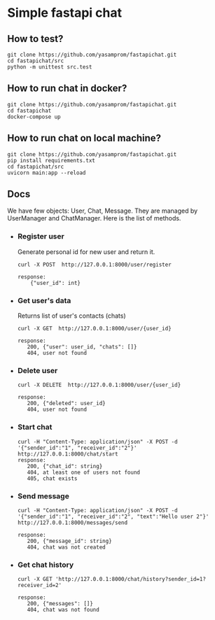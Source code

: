 # Simple fastapi chat

## How to test?
```
git clone https://github.com/yasamprom/fastapichat.git
cd fastapichat/src
python -m unittest src.test
```

## How to run chat in docker?
```
git clone https://github.com/yasamprom/fastapichat.git
cd fastapichat
docker-compose up
```

## How to run chat on local machine?
```
git clone https://github.com/yasamprom/fastapichat.git
pip install requirements.txt
cd fastapichat/src
uvicorn main:app --reload
```

## Docs

We have few objects: User, Chat, Message. They are managed by UserManager and ChatManager. Here is the list of methods.
* ### Register user
    Generate personal id for new user and return it.
    ```
    curl -X POST  http://127.0.0.1:8000/user/register
    
  response: 
        {"user_id": int}
    ```

* ### Get user's data
    Returns list of user's contacts (chats)
     ```
    curl -X GET  http://127.0.0.1:8000/user/{user_id}
  
    response: 
        200, {"user": user_id, "chats": []}
        404, user not found
    ```
 
* ### Delete user
     ```
    curl -X DELETE  http://127.0.0.1:8000/user/{user_id}
  
    response: 
        200, {"deleted": user_id}
        404, user not found
    ```

* ### Start chat
     ```
    curl -H "Content-Type: application/json" -X POST -d '{"sender_id":"1", "receiver_id":"2"}' http://127.0.0.1:8000/chat/start
    response: 
        200, {"chat_id": string}
        404, at least one of users not found
        405, chat exists
    ```

* ### Send message
     ```
    curl -H "Content-Type: application/json" -X POST -d '{"sender_id":"1", "receiver_id":"2", "text":"Hello user 2"}' http://127.0.0.1:8000/messages/send

    response: 
        200, {"message_id": string}
        404, chat was not created
    ```
* ### Get chat history
     ```
    curl -X GET 'http://127.0.0.1:8000/chat/history?sender_id=1?receiver_id=2'
  
    response: 
        200, {"messages": []}
        404, chat was not found
    ```
